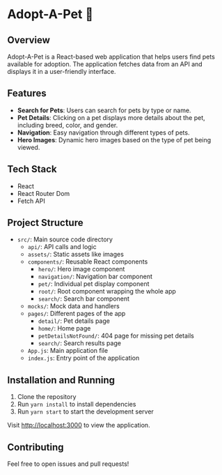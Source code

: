 # Adopt-A-Pet 🐾

## Overview

Adopt-A-Pet is a React-based web application that helps users find pets available for adoption. The application fetches data from an API and displays it in a user-friendly interface.

## Features

- **Search for Pets**: Users can search for pets by type or name.
- **Pet Details**: Clicking on a pet displays more details about the pet, including breed, color, and gender.
- **Navigation**: Easy navigation through different types of pets.
- **Hero Images**: Dynamic hero images based on the type of pet being viewed.

## Tech Stack

- React
- React Router Dom
- Fetch API

## Project Structure

- `src/`: Main source code directory
  - `api/`: API calls and logic
  - `assets/`: Static assets like images
  - `components/`: Reusable React components
    - `hero/`: Hero image component
    - `navigation/`: Navigation bar component
    - `pet/`: Individual pet display component
    - `root/`: Root component wrapping the whole app
    - `search/`: Search bar component
  - `mocks/`: Mock data and handlers
  - `pages/`: Different pages of the app
    - `detail/`: Pet details page
    - `home/`: Home page
    - `petDetailsNotFound/`: 404 page for missing pet details
    - `search/`: Search results page
  - `App.js`: Main application file
  - `index.js`: Entry point of the application

## Installation and Running

1. Clone the repository
2. Run `yarn install` to install dependencies
3. Run `yarn start` to start the development server

Visit [http://localhost:3000](http://localhost:3000) to view the application.

## Contributing

Feel free to open issues and pull requests!
